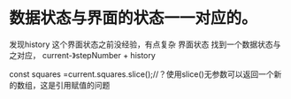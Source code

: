 # 数据状态与界面的状态一一对应的。

发现history 这个界面状态之前没经验，有点复杂
界面状态 找到一个数据状态与之对应，
current-》stepNumber + history

const squares =current.squares.slice();//？使用slice()无参数可以返回一个新的数组，这是引用赋值的问题